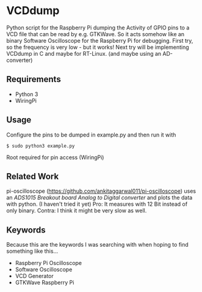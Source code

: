 VCDdump
=======
Python script for the Raspberry Pi dumping the Activity of GPIO pins
to a VCD file that can be read by e.g. GTKWave. So it acts somehow like 
an binary Software Oscilloscope for the Raspberry Pi for debugging. 
First try, so the frequency is very low - but it works!
Next try will be implementing VCDdump in C and maybe for RT-Linux. (and maybe using an AD-converter)

Requirements
------------
* Python 3
* WiringPi

Usage
-----
Configure the pins to be dumped in example.py and then run it with
```
$ sudo python3 example.py
```
Root required for pin access (WiringPi)

Related Work
------------
pi-oscilloscope (https://github.com/ankitaggarwal011/pi-oscilloscope) uses an _ADS1015 Breakout board Analog to Digital converter_ and plots the data with python. (I haven't tried it yet)
Pro: It measures with 12 Bit instead of only binary.
Contra: I think it might be very slow as well. 

Keywords
--------
Because this are the keywords I was searching with when hoping to find something like this...
* Raspberry Pi Oscilloscope
* Software Oscilloscope
* VCD Generator
* GTKWave Raspberry Pi
